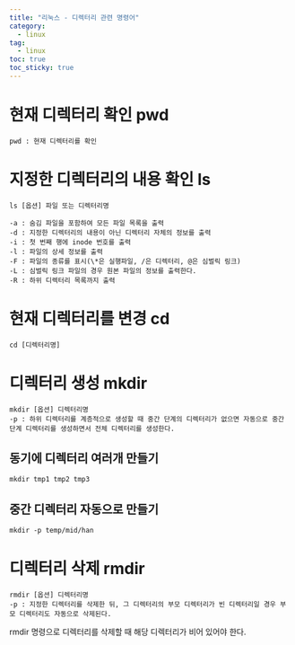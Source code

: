 ```yaml
---
title: "리눅스 - 디렉터리 관련 명령어"
category:
  - linux
tag:
  - linux
toc: true
toc_sticky: true
---
```


# 현재 디렉터리 확인 pwd
~~~
pwd : 현재 디렉터리를 확인
~~~


# 지정한 디렉터리의 내용 확인 ls
~~~
ls [옵션] 파일 또는 디렉터리명

-a : 숨김 파일을 포함하여 모든 파일 목록을 출력
-d : 지정한 디렉터리의 내용이 아닌 디렉터리 자체의 정보를 출력
-i : 첫 번째 행에 inode 번호를 출력
-l : 파일의 상세 정보를 출력
-F : 파일의 종류를 표시(\*은 실행파일, /은 디렉터리, @은 심벌릭 링크)
-L : 심벌릭 링크 파일의 경우 원본 파일의 정보를 출력한다.
-R : 하위 디렉터리 목록까지 출력
~~~


# 현재 디렉터리를 변경 cd
~~~
cd [디렉터리명]
~~~


# 디렉터리 생성 mkdir
~~~
mkdir [옵션] 디렉터리명
-p : 하위 디렉터리를 계층적으로 생성할 때 중간 단계의 디렉터리가 없으면 자동으로 중간 단계 디렉터리를 생성하면서 전체 디렉터리를 생성한다.
~~~

## 동기에 디렉터리 여러개 만들기
~~~
mkdir tmp1 tmp2 tmp3
~~~

## 중간 디렉터리 자동으로 만들기
~~~
mkdir -p temp/mid/han
~~~


# 디렉터리 삭제 rmdir
~~~
rmdir [옵션] 디렉터리명
-p : 지정한 디렉터리를 삭제한 뒤, 그 디렉터리의 부모 디렉터리가 빈 디렉터리일 경우 부모 디렉터리도 자동으로 삭제된다.
~~~
rmdir 명령으로 디렉터리를 삭제할 때 해당 디렉터리가 비어 있어야 한다.
